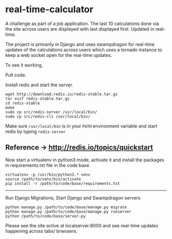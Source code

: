 # real-time-calculator
A challenge as part of a job application. The last 10 calculations done via the site across users are displayed with last displayed first.
Updated in real-time. 

The project is primarily in Django and uses swampdragon for real-time updates of the calculations across users which uses a tornado instance to keep a web socket open for the real-time updates.
 
To see it working,

Pull code.

Install redis and start the server.
```
wget http://download.redis.io/redis-stable.tar.gz
tar xvzf redis-stable.tar.gz
cd redis-stable
make
sudo cp src/redis-server /usr/local/bin/
sudo cp src/redis-cli /usr/local/bin/
```

Make sure ```/usr/local/bin``` is in your ```PATH``` environment variable and start redis by typing ```redis-server```

Reference -> http://redis.io/topics/quickstart
------------------------


Now start a virtualenv in python3 mode, activate it and install the packages in requirements.txt file in the code base.
```
virtualenv -p /usr/bin/python3.* venv
source /path/to/venv/bin/activate
pip install -r /path/to/code/base/requirements.txt
```
--------------------------

Run Django Migrations, Start Django and Swampdragon servers
```
python manage.py /path/to/code/base/manage.py migrate
python manage.py /path/to/code/base/manage.py runserver
python /path/to/code/base/server.py
```

Please see the site active at localserver:8000 and see real-time updates happening across tabs/ brwosers.
